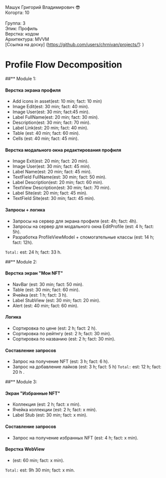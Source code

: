 Машук Григорий Владимирович :sunglasses:
<br /> Когорта: 10   
<br /> Группа: 3
<br /> Эпик: Профиль
<br /> Верстка: кодом
<br /> Архитектура: MVVM
<br /> [Ссылка на доску] (https://github.com/users/chrnivan/projects/1: )

# Profile Flow Decomposition   

##** Module 1:

#### Верстка экрана профиля 
- Add icons in asset(est: 10 min; fact: 10 min)
- Image Edit(est: 30 min; fact: 40 min).
- Image User(est: 30 min; fact:45 min).
- Label FullName(est: 20 min; fact: 30 min).
- Description(est: 30 min; fact: 70 min).   
- Label Link(est: 20 min; fact: 40 min).
- Table (est: 40 min; fact: 60 min).
- Cells (est: 40 min; fact: 45 min).

#### Верстка модального окна редактирования профиля
- Image Exit(est: 20 min; fact: 20 min).
- Image User(est: 30 min; fact: 45 min).
- Label Name(est: 20 min; fact: 45 min).
- TextField FullName(est: 30 min; fact: 50 min).  
- Label Description(est: 20 min; fact: 60 min).
- TextView Description(est: 30 min; fact: 70 min).
- Label Site(est: 20 min; fact: 45 min).
- TextField Site(est: 30 min; fact: 45 min).

#### Запросы + логика
- Запросы на сервер для экрана профиля (est: 4h; fact: 4h).
- Запросы на сервер для модального окна EditProfile (est: 4 h; fact: 5h).
- Разработка ProfileViewModel + спомогательные классы (est: 14 h; fact: 12h).

`Total:` est: 24 h; fact: 33 h.

##** Module 2:

#### Верстка экран "Мои NFT"

- NavBar (est: 30 min; fact: 50 min).
- Table (est: 30 min; fact: 60 min).  
- Ячейка (est: 1 h; fact: 3 h).
- Label StubView (est: 30 min; fact: 20 min).
- Alert (est: 40 min; fact: 60 min).

#### Логика
- Сортировка по цене (est: 2 h; fact: 2 h).
- Сортировка по рейтнгу (est: 2 h; fact: 30 min).
- Сортировка по названию (est: 2 h; fact: 30 min).

#### Составление запросов
- Запрос на получение NFT (est: 3 h; fact: 6 h).
- Запрос на добавление лайков (est: 3 h; fact: 5 h)
`Total:` est: 12 h; fact: 20 h .

##** Module 3:

#### Экран "Избранные NFT"

- Коллекция (est: 2 h; fact: x min).
- Ячейка коллекции (est: 2 h; fact: x min).
- Label Stub (est: 30 min; fact: x min).                
                                                   
#### Составление запросов
- Запрос на получение избранных NFT (est: 4 h; fact: x min).

#### Верстка WebView
- (est: 60 min; fact: x min).

`Total:` est: 9h 30 min; fact: x min.

